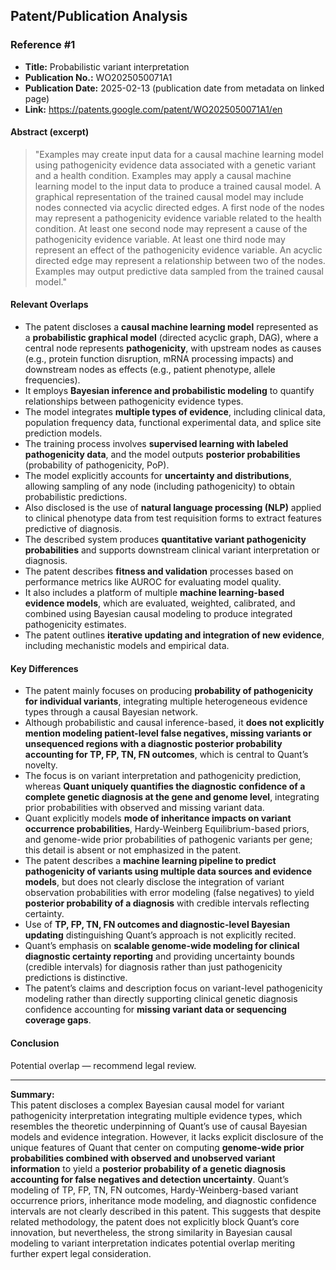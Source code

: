 ## Patent/Publication Analysis

### Reference #1

- **Title:** Probabilistic variant interpretation
- **Publication No.:** WO2025050071A1
- **Publication Date:** 2025-02-13 (publication date from metadata on linked page)
- **Link:** https://patents.google.com/patent/WO2025050071A1/en

#### Abstract (excerpt)

> "Examples may create input data for a causal machine learning model using pathogenicity evidence data associated with a genetic variant and a health condition. Examples may apply a causal machine learning model to the input data to produce a trained causal model. A graphical representation of the trained causal model may include nodes connected via acyclic directed edges. A first node of the nodes may represent a pathogenicity evidence variable related to the health condition. At least one second node may represent a cause of the pathogenicity evidence variable. At least one third node may represent an effect of the pathogenicity evidence variable. An acyclic directed edge may represent a relationship between two of the nodes. Examples may output predictive data sampled from the trained causal model."

#### Relevant Overlaps

- The patent discloses a **causal machine learning model** represented as a **probabilistic graphical model** (directed acyclic graph, DAG), where a central node represents **pathogenicity**, with upstream nodes as causes (e.g., protein function disruption, mRNA processing impacts) and downstream nodes as effects (e.g., patient phenotype, allele frequencies).
- It employs **Bayesian inference and probabilistic modeling** to quantify relationships between pathogenicity evidence types.
- The model integrates **multiple types of evidence**, including clinical data, population frequency data, functional experimental data, and splice site prediction models.
- The training process involves **supervised learning with labeled pathogenicity data**, and the model outputs **posterior probabilities** (probability of pathogenicity, PoP).
- The model explicitly accounts for **uncertainty and distributions**, allowing sampling of any node (including pathogenicity) to obtain probabilistic predictions.
- Also disclosed is the use of **natural language processing (NLP)** applied to clinical phenotype data from test requisition forms to extract features predictive of diagnosis.
- The described system produces **quantitative variant pathogenicity probabilities** and supports downstream clinical variant interpretation or diagnosis.
- The patent describes **fitness and validation** processes based on performance metrics like AUROC for evaluating model quality.
- It also includes a platform of multiple **machine learning-based evidence models**, which are evaluated, weighted, calibrated, and combined using Bayesian causal modeling to produce integrated pathogenicity estimates.
- The patent outlines **iterative updating and integration of new evidence**, including mechanistic models and empirical data.

#### Key Differences

- The patent mainly focuses on producing **probability of pathogenicity for individual variants**, integrating multiple heterogeneous evidence types through a causal Bayesian network.
- Although probabilistic and causal inference-based, it **does not explicitly mention modeling patient-level false negatives, missing variants or unsequenced regions with a diagnostic posterior probability accounting for TP, FP, TN, FN outcomes**, which is central to Quant’s novelty.
- The focus is on variant interpretation and pathogenicity prediction, whereas **Quant uniquely quantifies the diagnostic confidence of a complete genetic diagnosis at the gene and genome level**, integrating prior probabilities with observed and missing variant data.
- Quant explicitly models **mode of inheritance impacts on variant occurrence probabilities**, Hardy-Weinberg Equilibrium-based priors, and genome-wide prior probabilities of pathogenic variants per gene; this detail is absent or not emphasized in the patent.
- The patent describes a **machine learning pipeline to predict pathogenicity of variants using multiple data sources and evidence models**, but does not clearly disclose the integration of variant observation probabilities with error modeling (false negatives) to yield **posterior probability of a diagnosis** with credible intervals reflecting certainty.
- Use of **TP, FP, TN, FN outcomes and diagnostic-level Bayesian updating** distinguishing Quant’s approach is not explicitly recited.
- Quant’s emphasis on **scalable genome-wide modeling for clinical diagnostic certainty reporting** and providing uncertainty bounds (credible intervals) for diagnosis rather than just pathogenicity predictions is distinctive.
- The patent’s claims and description focus on variant-level pathogenicity modeling rather than directly supporting clinical genetic diagnosis confidence accounting for **missing variant data or sequencing coverage gaps**.

#### Conclusion

Potential overlap — recommend legal review.

---

**Summary:**  
This patent discloses a complex Bayesian causal model for variant pathogenicity interpretation integrating multiple evidence types, which resembles the theoretic underpinning of Quant’s use of causal Bayesian models and evidence integration. However, it lacks explicit disclosure of the unique features of Quant that center on computing **genome-wide prior probabilities combined with observed and unobserved variant information** to yield a **posterior probability of a genetic diagnosis accounting for false negatives and detection uncertainty**. Quant’s modeling of TP, FP, TN, FN outcomes, Hardy-Weinberg-based variant occurrence priors, inheritance mode modeling, and diagnostic confidence intervals are not clearly described in this patent. This suggests that despite related methodology, the patent does not explicitly block Quant’s core innovation, but nevertheless, the strong similarity in Bayesian causal modeling to variant interpretation indicates potential overlap meriting further expert legal consideration.
